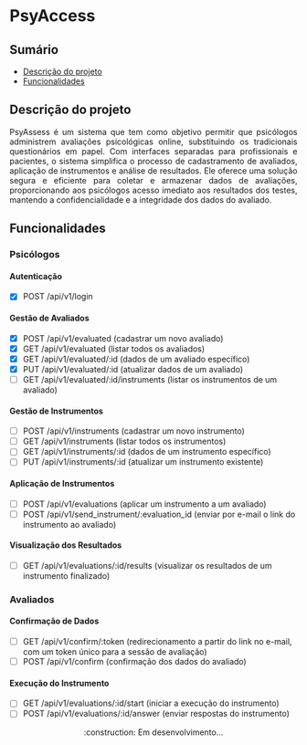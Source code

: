 # PsyAccess

## Sumário
  * [Descrição do projeto](#descrição-do-projeto)
  * [Funcionalidades](#funcionalidades)

## Descrição do projeto

<p align="justify"> PsyAssess é um sistema que tem como objetivo permitir que psicólogos administrem avaliações psicológicas online, substituindo os tradicionais questionários em papel. Com interfaces separadas para profissionais e pacientes, o sistema simplifica o processo de cadastramento de avaliados, aplicação de instrumentos e análise de resultados. Ele oferece uma solução segura e eficiente para coletar e armazenar dados de avaliações, proporcionando aos psicólogos acesso imediato aos resultados dos testes, mantendo a confidencialidade e a integridade dos dados do avaliado. </p>

## Funcionalidades

### Psicólogos

#### Autenticação
- [x] POST /api/v1/login

#### Gestão de Avaliados
- [x] POST /api/v1/evaluated (cadastrar um novo avaliado)
- [x] GET /api/v1/evaluated (listar todos os avaliados)
- [x] GET /api/v1/evaluated/:id (dados de um avaliado específico)
- [x] PUT /api/v1/evaluated/:id (atualizar dados de um avaliado)
- [ ] GET /api/v1/evaluated/:id/instruments (listar os instrumentos de um avaliado)

#### Gestão de Instrumentos
- [ ] POST /api/v1/instruments (cadastrar um novo instrumento)
- [ ] GET /api/v1/instruments (listar todos os instrumentos)
- [ ] GET /api/v1/instruments/:id (dados de um instrumento específico)
- [ ] PUT /api/v1/instruments/:id (atualizar um instrumento existente)

#### Aplicação de Instrumentos
- [ ] POST /api/v1/evaluations (aplicar um instrumento a um avaliado)
- [ ] POST /api/v1/send_instrument/:evaluation_id (enviar por e-mail o link do instrumento ao avaliado)

#### Visualização dos Resultados
- [ ] GET /api/v1/evaluations/:id/results (visualizar os resultados de um instrumento finalizado)

### Avaliados

#### Confirmação de Dados
- [ ] GET /api/v1/confirm/:token (redirecionamento a partir do link no e-mail, com um token único para a sessão de avaliação)
- [ ] POST /api/v1/confirm (confirmação dos dados do avaliado)

#### Execução do Instrumento
- [ ] GET /api/v1/evaluations/:id/start (iniciar a execução do instrumento)
- [ ] POST /api/v1/evaluations/:id/answer (enviar respostas do instrumento)

<div align="center">
  :construction: Em desenvolvimento...
</div>

